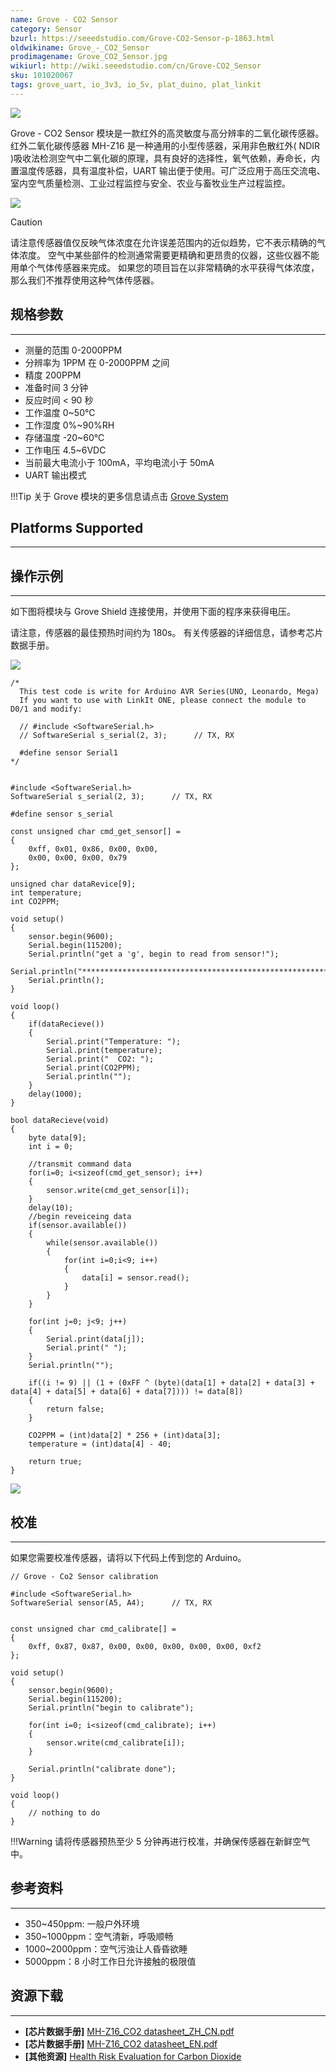 ```yaml
---
name: Grove - CO2 Sensor
category: Sensor
bzurl: https://seeedstudio.com/Grove-CO2-Sensor-p-1863.html
oldwikiname: Grove_-_CO2_Sensor
prodimagename: Grove_CO2_Sensor.jpg
wikiurl: http://wiki.seeedstudio.com/cn/Grove-CO2_Sensor
sku: 101020067
tags: grove_uart, io_3v3, io_5v, plat_duino, plat_linkit
---
```


![](https://raw.githubusercontent.com/SeeedDocument/Grove-CO2_Sensor/master/img/Grove_CO2_Sensor.jpg)

Grove - CO2 Sensor 模块是一款红外的高灵敏度与高分辨率的二氧化碳传感器。红外二氧化碳传感器 MH-Z16 是一种通用的小型传感器，采用非色散红外( NDIR )吸收法检测空气中二氧化碳的原理，具有良好的选择性，氧气依赖，寿命长，内置温度传感器，具有温度补偿，UART 输出便于使用。可广泛应用于高压交流电、室内空气质量检测、工业过程监控与安全、农业与畜牧业生产过程监控。

[![](https://github.com/SeeedDocument/wiki_chinese/raw/master/docs/images/click_to_buy.PNG)](https://item.taobao.com/item.htm?spm=a1z10.3-c.w4002-11172317909.10.2b000cc1zdAduU&id=45476707662)

<div class="admonition warning">
<p class="admonition-title">Caution</p>
请注意传感器值仅反映气体浓度在允许误差范围内的近似趋势，它不表示精确的气体浓度。 空气中某些部件的检测通常需要更精确和更昂贵的仪器，这些仪器不能用单个气体传感器来完成。 如果您的项目旨在以非常精确的水平获得气体浓度，那么我们不推荐使用这种气体传感器。
</div>

## 规格参数
-------------

-   测量的范围 0-2000PPM
-   分辨率为 1PPM 在 0-2000PPM 之间
-   精度 200PPM
-   准备时间 3 分钟
-   反应时间 < 90 秒
-   工作温度 0~50℃
-   工作湿度 0%~90%RH
-   存储温度 -20~60℃
-   工作电压 4.5~6VDC
-   当前最大电流小于 100mA，平均电流小于 50mA
-   UART 输出模式

!!!Tip
     关于 Grove 模块的更多信息请点击 [Grove System](http://wiki.seeedstudio.com/cn/Grove_System/)

## Platforms Supported
-------------------

## 操作示例
-------------

如下图将模块与 Grove Shield 连接使用，并使用下面的程序来获得电压。

请注意，传感器的最佳预热时间约为 180s。 有关传感器的详细信息，请参考芯片数据手册。

![](https://raw.githubusercontent.com/SeeedDocument/Grove-CO2_Sensor/master/img/5.jpg)

```
/*
  This test code is write for Arduino AVR Series(UNO, Leonardo, Mega)
  If you want to use with LinkIt ONE, please connect the module to D0/1 and modify:

  // #include <SoftwareSerial.h>
  // SoftwareSerial s_serial(2, 3);      // TX, RX

  #define sensor Serial1
*/


#include <SoftwareSerial.h>
SoftwareSerial s_serial(2, 3);      // TX, RX

#define sensor s_serial

const unsigned char cmd_get_sensor[] =
{
    0xff, 0x01, 0x86, 0x00, 0x00,
    0x00, 0x00, 0x00, 0x79
};

unsigned char dataRevice[9];
int temperature;
int CO2PPM;

void setup()
{
    sensor.begin(9600);
    Serial.begin(115200);
    Serial.println("get a 'g', begin to read from sensor!");
    Serial.println("********************************************************");
    Serial.println();
}

void loop()
{
    if(dataRecieve())
    {
        Serial.print("Temperature: ");
        Serial.print(temperature);
        Serial.print("  CO2: ");
        Serial.print(CO2PPM);
        Serial.println("");
    }
    delay(1000);
}

bool dataRecieve(void)
{
    byte data[9];
    int i = 0;

    //transmit command data
    for(i=0; i<sizeof(cmd_get_sensor); i++)
    {
        sensor.write(cmd_get_sensor[i]);
    }
    delay(10);
    //begin reveiceing data
    if(sensor.available())
    {
        while(sensor.available())
        {
            for(int i=0;i<9; i++)
            {
                data[i] = sensor.read();
            }
        }
    }

    for(int j=0; j<9; j++)
    {
        Serial.print(data[j]);
        Serial.print(" ");
    }
    Serial.println("");

    if((i != 9) || (1 + (0xFF ^ (byte)(data[1] + data[2] + data[3] + data[4] + data[5] + data[6] + data[7]))) != data[8])
    {
        return false;
    }

    CO2PPM = (int)data[2] * 256 + (int)data[3];
    temperature = (int)data[4] - 40;

    return true;
}
```

![](https://raw.githubusercontent.com/SeeedDocument/Grove-CO2_Sensor/master/img/Uart_co2.jpg)

## 校准
------------
如果您需要校准传感器，请将以下代码上传到您的 Arduino。

```
// Grove - Co2 Sensor calibration

#include <SoftwareSerial.h>
SoftwareSerial sensor(A5, A4);      // TX, RX


const unsigned char cmd_calibrate[] =
{
    0xff, 0x87, 0x87, 0x00, 0x00, 0x00, 0x00, 0x00, 0xf2
};

void setup()
{
    sensor.begin(9600);
    Serial.begin(115200);
    Serial.println("begin to calibrate");

    for(int i=0; i<sizeof(cmd_calibrate); i++)
    {
        sensor.write(cmd_calibrate[i]);
    }

    Serial.println("calibrate done");
}

void loop()
{
    // nothing to do
}
```

!!!Warning
    请将传感器预热至少 5 分钟再进行校准，并确保传感器在新鲜空气中。

## 参考资料
---------

-   350~450ppm: 一般户外环境
-   350~1000ppm：空气清新，呼吸顺畅
-   1000~2000ppm：空气污浊让人昏昏欲睡
-   5000ppm：8 小时工作日允许接触的极限值

## 资源下载
---------

-   **[芯片数据手册]** [MH-Z16\_CO2 datasheet\_ZH\_CN.pdf](https://raw.githubusercontent.com/SeeedDocument/Grove-CO2_Sensor/master/res/MH-Z16_CO2.pdf)
-   **[芯片数据手册]** [MH-Z16\_CO2 datasheet\_EN.pdf](https://raw.githubusercontent.com/SeeedDocument/Grove-CO2_Sensor/master/res/MH-Z16_CO2_datasheet_EN.pdf)
-   **[其他资源]** [Health Risk Evaluation for Carbon Dioxide](http://www.blm.gov/style/medialib/blm/wy/information/NEPA/cfodocs/howell.Par.2800.File.dat/25apxC.pdf)

<!-- This Markdown file was created from http://www.seeedstudio.com/wiki/Grove_-_CO2_Sensor -->
